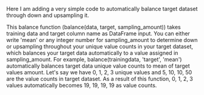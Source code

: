 Here I am adding a very simple code to automatically balance target dataset through down and upsampling it.

This balance function (balance(data, target, sampling_amount)) takes training data and target column name as DataFrame input. You can either write 'mean' or any integer
number for sampling_amount to determine down or upsampling throughout your unique value counts in your target dataset, which
balances your target data automatically to a value assigned in sampling_amount. 
For example, balance(trainingdata, 'target', 'mean') automatically balances target data unique value counts to mean of
target values amount. Let's say we have 0, 1, 2, 3 unique values and 5, 10, 10, 50 are the value counts in target dataset.
As a result of this function, 0, 1, 2, 3 values automatically becomes 19, 19, 19, 19 as value counts.
